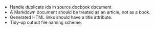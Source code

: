 * Handle duplicate ids in source docbook document
* A Markdown document should be treated as an article, not as a book.
* Generated HTML links should have a title attribute.
* Tidy-up output file naming scheme.
